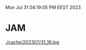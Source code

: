 Mon Jul 31 04:19:05 PM EEST 2023
# JAM
<a href='./cache/202307/31_16.log'>./cache/202307/31_16.log</a>
